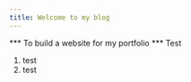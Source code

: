 ```yaml
---
title: Welcome to my blog
---
```


*** To build a website for my portfolio ***
Test
1. test
2. test
